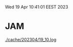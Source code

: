 Wed 19 Apr 10:41:01 EEST 2023
# JAM
<a href='./cache/202304/19_10.log'>./cache/202304/19_10.log</a>
